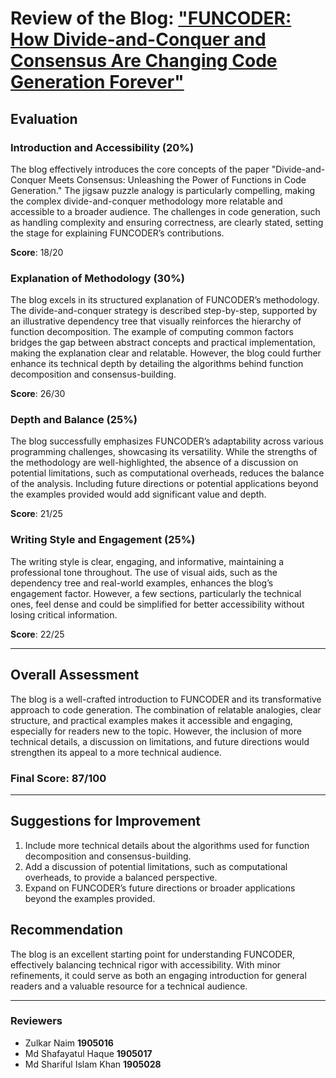 # Review of the Blog: ["FUNCODER: How Divide-and-Conquer and Consensus Are Changing Code Generation Forever"](https://github.com/Rakib047/Blog-Deciphering-Cellular-Relationships-with-scCello-A-Cell-Ontology-Guided-Foundation-Model/blob/main/Review%20on%20FUNCODER.md)



## Evaluation

### Introduction and Accessibility (20%)
The blog effectively introduces the core concepts of the paper "Divide-and-Conquer Meets Consensus: Unleashing the Power of Functions in Code Generation." The jigsaw puzzle analogy is particularly compelling, making the complex divide-and-conquer methodology more relatable and accessible to a broader audience. The challenges in code generation, such as handling complexity and ensuring correctness, are clearly stated, setting the stage for explaining FUNCODER’s contributions. 

**Score**: 18/20

### Explanation of Methodology (30%)
The blog excels in its structured explanation of FUNCODER’s methodology. The divide-and-conquer strategy is described step-by-step, supported by an illustrative dependency tree that visually reinforces the hierarchy of function decomposition. The example of computing common factors bridges the gap between abstract concepts and practical implementation, making the explanation clear and relatable. However, the blog could further enhance its technical depth by detailing the algorithms behind function decomposition and consensus-building.

**Score**: 26/30

### Depth and Balance (25%)
The blog successfully emphasizes FUNCODER’s adaptability across various programming challenges, showcasing its versatility. While the strengths of the methodology are well-highlighted, the absence of a discussion on potential limitations, such as computational overheads, reduces the balance of the analysis. Including future directions or potential applications beyond the examples provided would add significant value and depth.

**Score**: 21/25

### Writing Style and Engagement (25%)
The writing style is clear, engaging, and informative, maintaining a professional tone throughout. The use of visual aids, such as the dependency tree and real-world examples, enhances the blog’s engagement factor. However, a few sections, particularly the technical ones, feel dense and could be simplified for better accessibility without losing critical information.

**Score**: 22/25

---

## Overall Assessment
The blog is a well-crafted introduction to FUNCODER and its transformative approach to code generation. The combination of relatable analogies, clear structure, and practical examples makes it accessible and engaging, especially for readers new to the topic. However, the inclusion of more technical details, a discussion on limitations, and future directions would strengthen its appeal to a more technical audience.

### Final Score: **87/100**

---

## Suggestions for Improvement
1. Include more technical details about the algorithms used for function decomposition and consensus-building.
2. Add a discussion of potential limitations, such as computational overheads, to provide a balanced perspective.
3. Expand on FUNCODER’s future directions or broader applications beyond the examples provided.


## Recommendation
The blog is an excellent starting point for understanding FUNCODER, effectively balancing technical rigor with accessibility. With minor refinements, it could serve as both an engaging introduction for general readers and a valuable resource for a technical audience.

---

### Reviewers
- Zulkar Naim **1905016**
- Md Shafayatul Haque **1905017**
- Md Shariful Islam Khan **1905028**  
